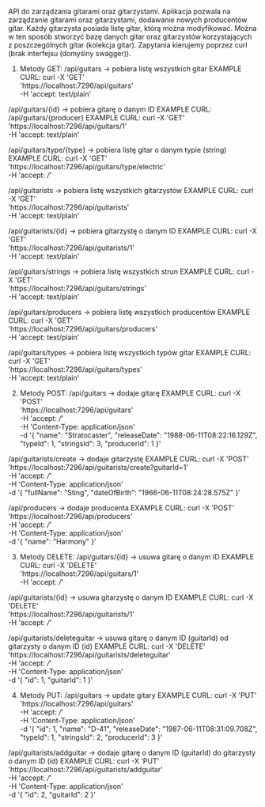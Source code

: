 API do zarządzania gitarami oraz gitarzystami.
Aplikacja pozwala na zarządzanie gitarami oraz gitarzystami, dodawanie nowych producentów gitar. Każdy gitarzysta posiada listę gitar, którą można modyfikować. Można w ten sposób stworzyć bazę danych gitar oraz gitarzystów korzystających z poszczególnych gitar (kolekcja gitar). Zapytania kierujemy poprzez curl (brak interfejsu (domyślny swagger)).

1. Metody GET:
/api/guitars -> pobiera listę wszystkich gitar
EXAMPLE CURL: 
curl -X 'GET' \
  'https://localhost:7296/api/guitars' \
  -H 'accept: text/plain'

/api/guitars/{id} -> pobiera gitarę o danym ID
EXAMPLE CURL:
/api/guitars/{producer}
EXAMPLE CURL:
curl -X 'GET' \
  'https://localhost:7296/api/guitars/1' \
  -H 'accept: text/plain'

/api/guitars/type/{type} -> pobiera listę gitar o danym typie (string)
EXAMPLE CURL:
curl -X 'GET' \
  'https://localhost:7296/api/guitars/type/electric' \
  -H 'accept: */*'

/api/guitarists -> pobiera listę wszystkich gitarzystów
EXAMPLE CURL:
curl -X 'GET' \
  'https://localhost:7296/api/guitarists' \
  -H 'accept: text/plain'

/api/guitarists/{id} -> pobiera gitarzystę o danym ID
EXAMPLE CURL:
curl -X 'GET' \
  'https://localhost:7296/api/guitarists/1' \
  -H 'accept: text/plain'

/api/guitars/strings -> pobiera listę wszystkich strun
EXAMPLE CURL:
curl -X 'GET' \
  'https://localhost:7296/api/guitars/strings' \
  -H 'accept: text/plain'

/api/guitars/producers -> pobiera listę wszystkich producentów
EXAMPLE CURL:
curl -X 'GET' \
  'https://localhost:7296/api/guitars/producers' \
  -H 'accept: text/plain'

/api/guitars/types -> pobiera listę wszystkich typów gitar
EXAMPLE CURL:
curl -X 'GET' \
  'https://localhost:7296/api/guitars/types' \
  -H 'accept: text/plain'

2. Metody POST:
/api/guitars -> dodaje gitarę
EXAMPLE CURL:
curl -X 'POST' \
  'https://localhost:7296/api/guitars' \
  -H 'accept: */*' \
  -H 'Content-Type: application/json' \
  -d '{
  "name": "Stratocaster",
  "releaseDate": "1988-06-11T08:22:16.129Z",
  "typeId": 1,
  "stringsId": 3,
  "producerId": 1
}'

/api/guitarists/create -> dodaje gitarzystę
EXAMPLE CURL:
curl -X 'POST' \
  'https://localhost:7296/api/guitarists/create?guitarId=1' \
  -H 'accept: */*' \
  -H 'Content-Type: application/json' \
  -d '{
  "fullName": "Sting",
  "dateOfBirth": "1966-06-11T08:24:28.575Z"
}'

/api/producers -> dodaje producenta
EXAMPLE CURL:
curl -X 'POST' \
  'https://localhost:7296/api/producers' \
  -H 'accept: */*' \
  -H 'Content-Type: application/json' \
  -d '{
  "name": "Harmony"
}'

3. Metody DELETE:
/api/guitars/{id} -> usuwa gitarę o danym ID
EXAMPLE CURL:
curl -X 'DELETE' \
  'https://localhost:7296/api/guitars/1' \
  -H 'accept: */*'

/api/guitarists/{id} -> usuwa gitarzystę o danym ID
EXAMPLE CURL:
curl -X 'DELETE' \
  'https://localhost:7296/api/guitarists/1' \
  -H 'accept: */*'

/api/guitarists/deleteguitar -> usuwa gitarę o danym ID (guitarId) od gitarzysty o danym ID (id)
EXAMPLE CURL:
curl -X 'DELETE' \
  'https://localhost:7296/api/guitarists/deleteguitar' \
  -H 'accept: */*' \
  -H 'Content-Type: application/json' \
  -d '{
  "id": 1,
  "guitarId": 1
}'

4. Metody PUT:
/api/guitars -> update gitary
EXAMPLE CURL:
curl -X 'PUT' \
  'https://localhost:7296/api/guitars' \
  -H 'accept: */*' \
  -H 'Content-Type: application/json' \
  -d '{
  "id": 1,
  "name": "D-41",
  "releaseDate": "1987-06-11T08:31:09.708Z",
  "typeId": 1,
  "stringsId": 2,
  "producerId": 3
}'

/api/guitarists/addguitar -> dodaje gitarę o danym ID (guitarId) do gitarzysty o danym ID (id)
EXAMPLE CURL:
curl -X 'PUT' \
  'https://localhost:7296/api/guitarists/addguitar' \
  -H 'accept: */*' \
  -H 'Content-Type: application/json' \
  -d '{
  "id": 2,
  "guitarId": 2
}'